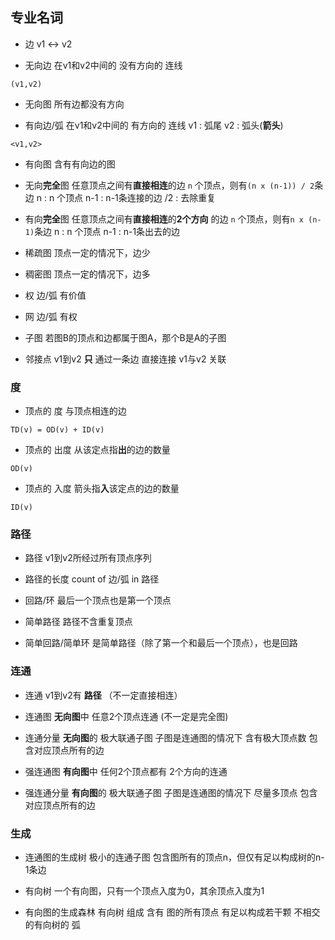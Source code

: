 ##  专业名词

* 边
v1 <-> v2

* 无向边
在v1和v2中间的 没有方向的 连线
```shell
(v1,v2)
```

* 无向图
所有边都没有方向

* 有向边/弧
在v1和v2中间的 有方向的 连线
v1 : 弧尾
v2 : 弧头(**箭头**)
```shell
<v1,v2>
```

* 有向图
含有有向边的图

* 无向**完全**图
任意顶点之间有**直接相连**的边
`n` 个顶点，则有`(n x (n-1)) / 2`条边
n : n 个顶点
n-1 : n-1条连接的边
/2 : 去除重复

* 有向**完全**图
任意顶点之间有**直接相连**的**2个方向** 的边
`n` 个顶点，则有`n x (n-1)`条边
n : n 个顶点
n-1 : n-1条出去的边

* 稀疏图
顶点一定的情况下，边少

* 稠密图
顶点一定的情况下，边多

* 权
边/弧 有价值

* 网
边/弧 有权

* 子图
若图B的顶点和边都属于图A，那个B是A的子图

* 邻接点
v1到v2 **只** 通过一条边 直接连接
v1与v2 关联



###   度
* 顶点的 度
与顶点相连的边
```shell
TD(v) = OD(v) + ID(v)
```

* 顶点的 出度
从该定点指**出**的边的数量
```shell
OD(v)
```

* 顶点的 入度
箭头指**入**该定点的边的数量
```shell
ID(v)
```



###   路径
* 路径
v1到v2所经过所有顶点序列

* 路径的长度
count of 边/弧 in 路径

* 回路/环
最后一个顶点也是第一个顶点

* 简单路径
路径不含重复顶点

* 简单回路/简单环
是简单路径（除了第一个和最后一个顶点），也是回路



###   连通
* 连通
v1到v2有 **路径** （不一定直接相连）

* 连通图
**无向图**中 任意2个顶点连通 (不一定是完全图)

* 连通分量
**无向图**的 极大联通子图
子图是连通图的情况下 含有极大顶点数
包含对应顶点所有的边

* 强连通图
**有向图**中 任何2个顶点都有 2个方向的连通

* 强连通分量
**有向图**的 极大联通子图
子图是连通图的情况下 尽量多顶点
包含对应顶点所有的边



###   生成
* 连通图的生成树
极小的连通子图
包含图所有的顶点n，但仅有足以构成树的n-1条边

* 有向树
一个有向图，只有一个顶点入度为0，其余顶点入度为1

* 有向图的生成森林
有向树 组成
含有 图的所有顶点
有足以构成若干颗 不相交的有向树的 弧
